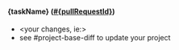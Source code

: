#### {taskName} ([#{pullRequestId}](https://github.com/shopsys/shopsys/pull/{pullRequestId}))

- <your changes, ie:>
- see #project-base-diff to update your project
